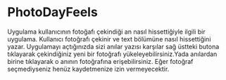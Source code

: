 # PhotoDayFeels
Uygulama kullanıcının fotoğafı çekindiği an nasıl hissettiğiyle ilgili bir uygulama. Kullanıcı fotoğrafı çekinir ve text bölümüne nasıl hissettiğini yazar.
Uygulamayı açtığınızda sizi anılar yazısı karşılar sağ üstteki butona tıklayarak çekindiğiniz yeni bir fotoğrafı yükeleyebilirsiniz.Yada anılardan birine tıklayarak o anının fotoğrafına erişebilirsiniz.
Eğer fotoğraf seçmediyseniz henüz kaydetmenize izin vermeyecektir.
